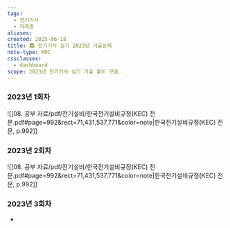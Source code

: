 ```yaml
---
tags:
  - 전기기사
  - 자격증
aliases: 
created: 2025-06-18
title: 🏛️ 전기기사 실기 2023년 기출문제
note-type: MOC
cssclasses:
  - dashboard
scope: 2023년 전기기사 실기 기출 풀이 모음.
---
```


### 2023년 1회차
![[08. 공부 자료/pdf/전기설비/한국전기설비규정(KEC) 전문.pdf#page=992&rect=71,431,537,771&color=note|한국전기설비규정(KEC) 전문, p.992]]

### 2023년 2회차
![[08. 공부 자료/pdf/전기설비/한국전기설비규정(KEC) 전문.pdf#page=992&rect=71,431,537,771&color=note|한국전기설비규정(KEC) 전문, p.992]]

### 2023년 3회차
- 